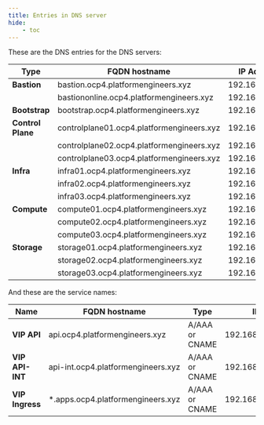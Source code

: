 ```yaml
---
title: Entries in DNS server
hide:
    - toc
---
```


These are the DNS entries for the DNS servers:

|**Type** |**FQDN hostname**| **IP Address**|
|---------|-----------------|---------------|
|**Bastion**    |bastion.ocp4.platformengineers.xyz      |192.168.252.23|
|               |bastiononline.ocp4.platformengineers.xyz|192.168.252.22|
|**Bootstrap**  |bootstrap.ocp4.platformengineers.xyz    |192.168.252.3|
|**Control Plane**     |controlplane01.ocp4.platformengineers.xyz     |192.168.252.4|
|               |controlplane02.ocp4.platformengineers.xyz     |192.168.252.5|
|               |controlplane03.ocp4.platformengineers.xyz     |192.168.252.6|
|**Infra**      |infra01.ocp4.platformengineers.xyz      |192.168.252.7|
|               |infra02.ocp4.platformengineers.xyz      |192.168.252.8|
|               |infra03.ocp4.platformengineers.xyz      |192.168.252.9|
|**Compute**     |compute01.ocp4.platformengineers.xyz     |192.168.252.10|
|               |compute02.ocp4.platformengineers.xyz     |192.168.252.11|
|               |compute03.ocp4.platformengineers.xyz     |192.168.252.12|
|**Storage**     |storage01.ocp4.platformengineers.xyz     |192.168.252.13|
|               |storage02.ocp4.platformengineers.xyz     |192.168.252.14|
|               |storage03.ocp4.platformengineers.xyz     |192.168.252.15|

And these are the service names:

|**Name** |**FQDN hostname** |**Type** |**IP**|
|---------|------------------|---------|------|
|**VIP API**        |api.ocp4.platformengineers.xyz|A/AAA or CNAME|192.168.252.24|
|**VIP API-INT**    |api-int.ocp4.platformengineers.xyz|A/AAA or CNAME|192.168.252.24|
|**VIP Ingress**       |*.apps.ocp4.platformengineers.xyz|A/AAA or CNAME|192.168.252.25|
